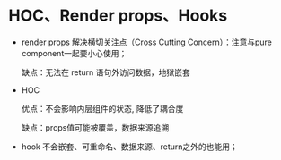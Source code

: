 # HOC、Render props、Hooks

- render props
  解决横切关注点（Cross Cutting Concern）：注意与pure component一起要小心使用；

  缺点：无法在 return 语句外访问数据，地狱嵌套

- HOC

  优点：不会影响内层组件的状态, 降低了耦合度

  缺点：props值可能被覆盖，数据来源追溯

- hook
  不会嵌套、可重命名、数据来源、return之外的也能用；